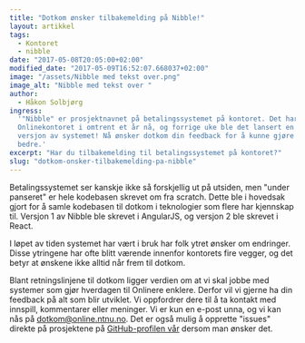 ```yaml
---
title: "Dotkom ønsker tilbakemelding på Nibble!"
layout: artikkel
tags:
  - Kontoret
  - nibble
date: "2017-05-08T20:05:00+02:00"
modified_date: "2017-05-09T16:52:07.668037+02:00"
image: "/assets/Nibble med tekst over.png"
image_alt: "Nibble med tekst over "
author:
  - Håkon Solbjørg
ingress:
  '"Nibble" er prosjektnavnet på betalingssystemet på kontoret. Det har stått på
  Onlinekontoret i omtrent et år nå, og forrige uke ble det lansert en helt ny
  versjon av systemet! Nå ønsker dotkom din feedback for å kunne gjøre det enda
  bedre.'
excerpt: "Har du tilbakemelding til betalingssystemet på kontoret?"
slug: "dotkom-onsker-tilbakemelding-pa-nibble"
---
```


Betalingssystemet ser kanskje ikke så forskjellig ut på utsiden, men "under
panseret" er hele kodebasen skrevet om fra scratch. Dette ble i hovedsak gjort
for å samle kodebasen til dotkom i teknologier som flere har kjennskap til.
Versjon 1 av Nibble ble skrevet i AngularJS, og versjon 2 ble skrevet i React.

I løpet av tiden systemet har vært i bruk har folk ytret ønsker om endringer.
Disse ytringene har ofte blitt værende innenfor kontorets fire vegger, og det
betyr at ønskene ikke alltid når frem til dotkom.

Blant retningslinjene til dotkom ligger verdien om at vi skal jobbe med systemer
som gjør hverdagen til Onlinere enklere. Derfor vil vi gjerne ha din feedback på
alt som blir utviklet. Vi oppfordrer dere til å ta kontakt med innspill,
kommentarer eller meninger. Vi er kun en e-post unna, og vi kan nås på
[dotkom@online.ntnu.no](mailto:dotkom@online.ntnu.no). Det er også mulig å
opprette "issues" direkte på prosjektene på
[GitHub-profilen vår](https://github.com/dotkom) dersom man ønsker det.

